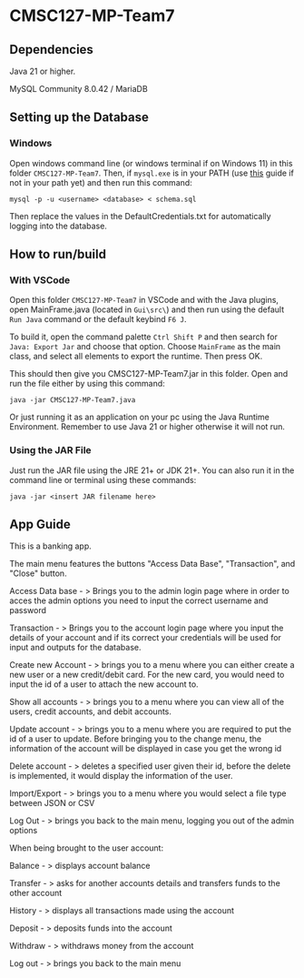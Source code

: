 # CMSC127-MP-Team7

## Dependencies

Java 21 or higher.

MySQL Community 8.0.42 / MariaDB

## Setting up the Database

### Windows

Open windows command line (or windows terminal if on Windows 11) in this folder `CMSC127-MP-Team7`.
Then, if `mysql.exe` is in your PATH (use [this](https://dev.mysql.com/doc/mysql-windows-excerpt/5.7/en/mysql-installation-windows-path.html)
guide if not in your path yet) and then run this command:

```
mysql -p -u <username> <database> < schema.sql
```

Then replace the values in the DefaultCredentials.txt for automatically logging into the database.

## How to run/build

### With VSCode

Open this folder `CMSC127-MP-Team7` in VSCode and with the Java plugins, open MainFrame.java
(located in `Gui\src\`) and then run using the default `Run Java` command or the default keybind `F6 J`.

To build it, open the command palette `Ctrl Shift P` and then search for `Java: Export Jar` and choose that option.
Choose `MainFrame` as the main class, and select all elements to export the runtime. Then press OK.

This should then give you CMSC127-MP-Team7.jar in this folder. Open and run the file either by using this command:

```
java -jar CMSC127-MP-Team7.java
```

Or just running it as an application on your pc using the Java Runtime Environment.
Remember to use Java 21 or higher otherwise it will not run.

### Using the JAR File

Just run the JAR file using the JRE 21+ or JDK 21+. You can also run it in the command line or terminal using these commands:

```
java -jar <insert JAR filename here>
```

## App Guide

This is a banking app.

The main menu features the buttons "Access Data Base", "Transaction", and "Close" button.

Access Data base - > Brings you to the admin login page where in order to acces the admin options you need to input the correct username and password

Transaction - > Brings you to the account login page where you input the details of your account and if its correct your credentials will be used for input and outputs for the database.

Create new Account - > brings you to a menu where you can either create a new user or a new credit/debit card. For the new card, you would need to input the id of a user to attach the new account to.

Show all accounts - > brings you to a menu where you can view all of the users, credit accounts, and debit accounts.

Update account - > brings you to a menu where you are required to put the id of a user to update. Before bringing you to the change menu, the information of the account will be displayed in case you get the wrong id

Delete account - > deletes a specified user given their id, before the delete is implemented, it would display the information of the user.

Import/Export - > brings you to a menu where you would select a file type between JSON or CSV

Log Out - > brings you back to the main menu, logging you out of the admin options

When being brought to the user account:

Balance - > displays account balance

Transfer - > asks for another accounts details and transfers funds to the other account

History - > displays all transactions made using the account

Deposit - > deposits funds into the account

Withdraw - > withdraws money from the account

Log out - > brings you back to the main menu



